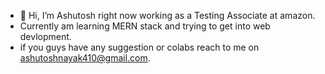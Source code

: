 - 👋 Hi, I’m Ashutosh right now working as a Testing Associate at amazon.
-  Currently am learning MERN stack and trying to get into web devlopment.
-  if you guys have any suggestion or colabs reach to me on ashutoshnayak410@gmail.com.

<!---
ninjakappa007/ninjakappa007 is a ✨ special ✨ repository because its `README.md` (this file) appears on your GitHub profile.
You can click the Preview link to take a look at your changes.
--->

